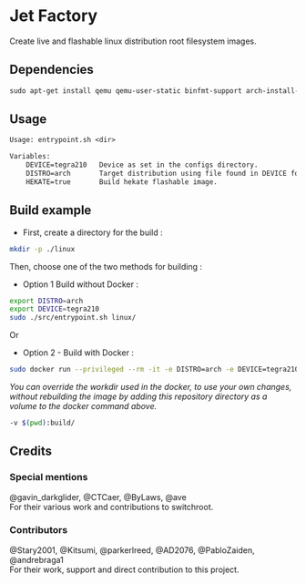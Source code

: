 # Jet Factory

Create live and flashable linux distribution root filesystem images.

## Dependencies

```txt
sudo apt-get install qemu qemu-user-static binfmt-support arch-install-scripts libguestfs-tools wget p7zip-full xz-utils
```

## Usage

```txt
Usage: entrypoint.sh <dir>
```

```txt
Variables:
    DEVICE=tegra210   Device as set in the configs directory.
    DISTRO=arch       Target distribution using file found in DEVICE folder.
    HEKATE=true       Build hekate flashable image.
```

## Build example

- First, create a directory for the build :

```sh
mkdir -p ./linux
```

Then, choose one of the two methods for building :

- Option 1 Build without Docker :

```sh
export DISTRO=arch
export DEVICE=tegra210
sudo ./src/entrypoint.sh linux/
```

Or

- Option 2 - Build with Docker :

```sh
sudo docker run --privileged --rm -it -e DISTRO=arch -e DEVICE=tegra210 -v "$PWD"/linux:/out alizkan/jet-factory:latest
```

*You can override the workdir used in the docker, to use your own changes, without rebuilding the image by adding this repository directory as a volume to the docker command above.*

```sh
-v $(pwd):build/
```

## Credits

### Special mentions

@gavin_darkglider, @CTCaer, @ByLaws, @ave \
For their various work and contributions to switchroot.

### Contributors

@Stary2001, @Kitsumi, @parkerlreed, @AD2076, @PabloZaiden, @andrebraga1 \
For their work, support and direct contribution to this project.
